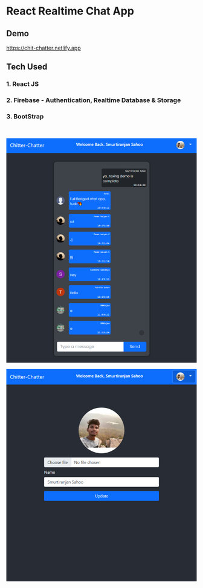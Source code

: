 # React Realtime Chat App

## Demo
https://chit-chatter.netlify.app

## Tech Used
### 1. React JS
### 2. Firebase - Authentication, Realtime Database & Storage
### 3. BootStrap
<br/>


<p align="center">
  <img src="images/chit-chatter-1.PNG" />
</p>

<p align="center">
  <img src="images/chit-chatter-2.PNG" />
</p>


